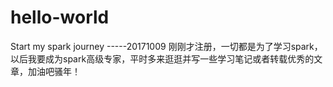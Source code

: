 # hello-world
Start my spark journey
-----20171009
刚刚才注册，一切都是为了学习spark，以后我要成为spark高级专家，平时多来逛逛并写一些学习笔记或者转载优秀的文章，加油吧骚年！
